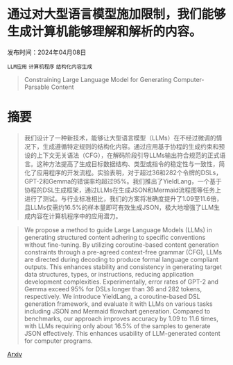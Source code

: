 # 通过对大型语言模型施加限制，我们能够生成计算机能够理解和解析的内容。

发布时间：2024年04月08日

`LLM应用` `计算机程序` `结构化内容生成`

> Constraining Large Language Model for Generating Computer-Parsable Content

# 摘要

> 我们设计了一种新技术，能够让大型语言模型（LLMs）在不经过微调的情况下，生成遵循特定规则的结构化内容。通过应用基于协程的生成约束和预设的上下文无关语法（CFG），在解码阶段引导LLMs输出符合规范的正式语言。这种方法提高了生成目标数据结构、类型或指令的稳定性与一致性，简化了应用程序的开发流程。实验表明，对于超过36和282个令牌的DSLs，GPT-2和Gemma的错误率均超过95%。我们推出了YieldLang，一个基于协程的DSL生成框架，通过LLMs在生成JSON和Mermaid流程图等任务上进行了测试。与行业标准相比，我们的方案将准确度提升了1.09至11.6倍，且LLMs仅需约16.5%的样本量即可有效生成JSON，极大地增强了LLM生成内容在计算机程序中的应用潜力。

> We propose a method to guide Large Language Models (LLMs) in generating structured content adhering to specific conventions without fine-tuning. By utilizing coroutine-based content generation constraints through a pre-agreed context-free grammar (CFG), LLMs are directed during decoding to produce formal language compliant outputs. This enhances stability and consistency in generating target data structures, types, or instructions, reducing application development complexities. Experimentally, error rates of GPT-2 and Gemma exceed 95% for DSLs longer than 36 and 282 tokens, respectively. We introduce YieldLang, a coroutine-based DSL generation framework, and evaluate it with LLMs on various tasks including JSON and Mermaid flowchart generation. Compared to benchmarks, our approach improves accuracy by 1.09 to 11.6 times, with LLMs requiring only about 16.5% of the samples to generate JSON effectively. This enhances usability of LLM-generated content for computer programs.

[Arxiv](https://arxiv.org/abs/2404.05499)